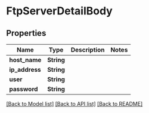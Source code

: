 # FtpServerDetailBody

## Properties

Name | Type | Description | Notes
------------ | ------------- | ------------- | -------------
**host_name** | **String** |  | 
**ip_address** | **String** |  | 
**user** | **String** |  | 
**password** | **String** |  | 

[[Back to Model list]](../README.md#documentation-for-models) [[Back to API list]](../README.md#documentation-for-api-endpoints) [[Back to README]](../README.md)


